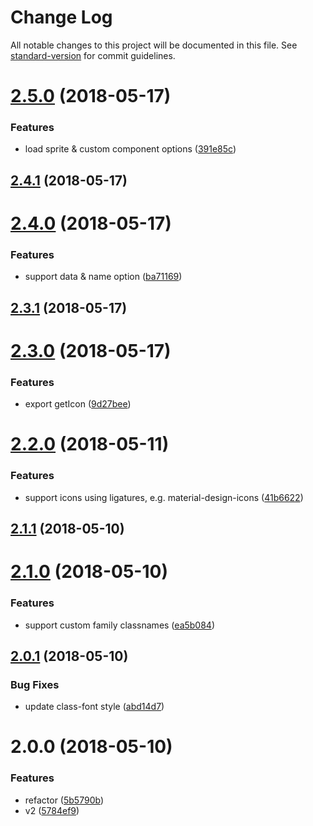 # Change Log

All notable changes to this project will be documented in this file. See [standard-version](https://github.com/conventional-changelog/standard-version) for commit guidelines.

<a name="2.5.0"></a>
# [2.5.0](https://github.com/fjc0k/vue-iconfont/compare/v2.4.1...v2.5.0) (2018-05-17)


### Features

* load sprite & custom component options ([391e85c](https://github.com/fjc0k/vue-iconfont/commit/391e85c))



<a name="2.4.1"></a>
## [2.4.1](https://github.com/fjc0k/vue-iconfont/compare/v2.4.0...v2.4.1) (2018-05-17)



<a name="2.4.0"></a>
# [2.4.0](https://github.com/fjc0k/vue-iconfont/compare/v2.3.1...v2.4.0) (2018-05-17)


### Features

* support data & name option ([ba71169](https://github.com/fjc0k/vue-iconfont/commit/ba71169))



<a name="2.3.1"></a>
## [2.3.1](https://github.com/fjc0k/vue-iconfont/compare/v2.3.0...v2.3.1) (2018-05-17)



<a name="2.3.0"></a>
# [2.3.0](https://github.com/fjc0k/vue-iconfont/compare/v2.2.0...v2.3.0) (2018-05-17)


### Features

* export getIcon ([9d27bee](https://github.com/fjc0k/vue-iconfont/commit/9d27bee))



<a name="2.2.0"></a>
# [2.2.0](https://github.com/fjc0k/vue-iconfont/compare/v2.1.1...v2.2.0) (2018-05-11)


### Features

* support icons using ligatures, e.g. material-design-icons ([41b6622](https://github.com/fjc0k/vue-iconfont/commit/41b6622))



<a name="2.1.1"></a>
## [2.1.1](https://github.com/fjc0k/vue-iconfont/compare/v2.1.0...v2.1.1) (2018-05-10)



<a name="2.1.0"></a>
# [2.1.0](https://github.com/fjc0k/vue-iconfont/compare/v2.0.1...v2.1.0) (2018-05-10)


### Features

* support custom family classnames ([ea5b084](https://github.com/fjc0k/vue-iconfont/commit/ea5b084))



<a name="2.0.1"></a>
## [2.0.1](https://github.com/fjc0k/vue-iconfont/compare/v2.0.0...v2.0.1) (2018-05-10)


### Bug Fixes

* update class-font style ([abd14d7](https://github.com/fjc0k/vue-iconfont/commit/abd14d7))



<a name="2.0.0"></a>
# 2.0.0 (2018-05-10)


### Features

* refactor ([5b5790b](https://github.com/fjc0k/vue-iconfont/commit/5b5790b))
* v2 ([5784ef9](https://github.com/fjc0k/vue-iconfont/commit/5784ef9))
